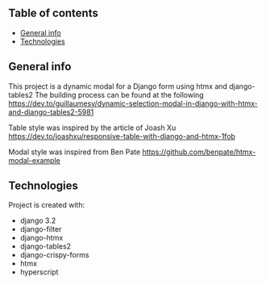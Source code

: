 ## Table of contents
* [General info](#general-info)
* [Technologies](#technologies)


## General info
This project is a dynamic modal for a Django form using htmx and django-tables2
The building process can be found at the following 
https://dev.to/guillaumesy/dynamic-selection-modal-in-django-with-htmx-and-django-tables2-5981

Table style was inspired by the article of Joash Xu 
https://dev.to/joashxu/responsive-table-with-django-and-htmx-1fob

Modal style was inspired from Ben Pate
https://github.com/benpate/htmx-modal-example
	
## Technologies
Project is created with:

- django 3.2
- django-filter     
- django-htmx     
- django-tables2 
- django-crispy-forms
- htmx
- hyperscript 

	
